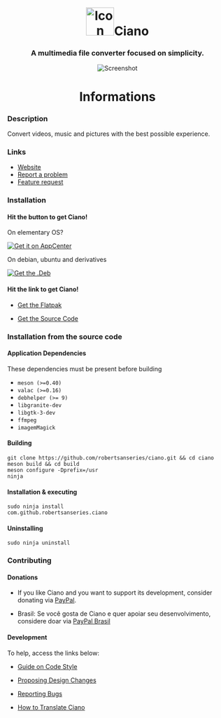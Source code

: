 <div align="center">
    <h1>
        <img width="64" height="64" src="https://github.com/robertsanseries/ciano/blob/master/data/images/com.github.robertsanseries.ciano.png" alt="Icon">Ciano</h1>
  <h3 align="center">A multimedia file converter focused on simplicity.</h3>
</div>

<p align="center">
    <img src="https://github.com/robertsanseries/ciano/blob/master/data/screenshot.png" alt="Screenshot">
</p>

<div class="center">
  <h1 align="center"> Informations </h1>
</div>


### Description

Convert videos, music and pictures with the best possible experience.

### Links

- [Website](https://robertsanseries.github.io/ciano)
- [Report a problem](https://github.com/robertsanseries/ciano/issues/new?template=bug_report.md)
- [Feature request](https://github.com/robertsanseries/ciano/issues/new?template=feature_request.md)

### Installation

#### Hit the button to get Ciano!

On elementary OS?

[![Get it on AppCenter](https://appcenter.elementary.io/badge.svg)](https://appcenter.elementary.io/com.github.robertsanseries.ciano)

On debian, ubuntu and derivatives

[![Get the .Deb](https://robertsanseries.github.io/ciano/img/badge.svg)](https://github.com/robertsanseries/ciano/releases/download/0.1.4/com.github.robertsanseries.ciano_0.1.4_amd64.deb)

#### Hit the link to get Ciano!

- [Get the Flatpak](https://flathub.org/repo/appstream/com.github.robertsanseries.ciano.flatpakref)

- [Get the Source Code](https://github.com/robertsanseries/ciano/archive/master.zip)

### Installation from the source code

#### Application Dependencies 
These dependencies must be present before building
 - `meson (>=0.40)`
 - `valac (>=0.16)`
 - `debhelper (>= 9)`
 - `libgranite-dev`
 - `libgtk-3-dev`
 - `ffmpeg`
 - `imagemMagick`
 
 #### Building

```
git clone https://github.com/robertsanseries/ciano.git && cd ciano
meson build && cd build
meson configure -Dprefix=/usr
ninja
```

#### Installation & executing
```
sudo ninja install
com.github.robertsanseries.ciano
```

#### Uninstalling

```
sudo ninja uninstall
```

### Contributing

#### Donations
 - If you like Ciano and you want to support its development, consider donating via [PayPal](https://www.paypal.com/cgi-bin/webscr?cmd=_s-xclick&hosted_button_id=S698J2TUEMT3C).

 - Brasil: Se você gosta de Ciano e quer apoiar seu desenvolvimento, considere doar via [PayPal Brasil](https://www.paypal.com/cgi-bin/webscr?cmd=_s-xclick&hosted_button_id=FJ2EVELMCFPU6)

#### Development
To help, access the links below:

- [Guide on Code Style](https://github.com/robertsanseries/ciano/wiki/Guide-on-code-style)

- [Proposing Design Changes](https://github.com/robertsanseries/ciano/wiki/Proposing-Design-Changes)

- [Reporting Bugs](https://github.com/robertsanseries/ciano/wiki/Reporting-Bugs)

- [How to Translate Ciano](https://github.com/robertsanseries/ciano/wiki/Translate)

